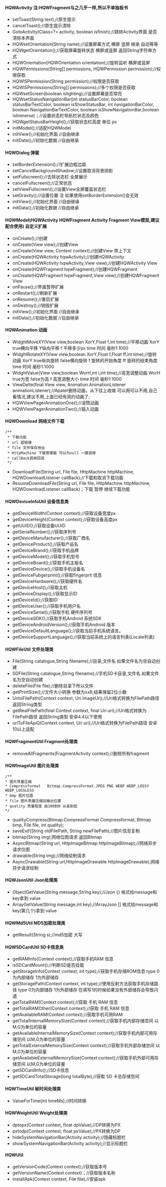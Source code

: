 

#### HQWActivity  注:HQWFragment与之几乎一样,所以不单独板书
- setToast(String text);//原生提示
- cancelToast();//原生提示清除
- GotoActivity(Class<?> activity, boolean isfinish);//跳转Activity界面 是否清除本界面
- HQWsetOrientation(String name);//设置屏幕方式 横屏 竖屏 继承 自动等等
- HQWgetOrientation();//获取屏幕旋转状态 横屏或竖屏 返回String字符串方式
- HQWOrientation(HQWOrientation orientation);//旋转监听 横屏或竖屏
- HQWPermissions(String[] permissions, HQWPermission permission);//权限获取
- HQWISPermission(String permission);//权限是否获取
- HQWISPermissions(String[] permissions);//多个权限是否获取
- HQWsetScreen(boolean islighting);//设置屏幕是否常亮
- HQWsetStatusNavigationBar(int statusBarColor, boolean statusBarTextColor, boolean isShowStatusBar, int navigationBarColor, boolean NavigationBarTextColor, boolean isShowNavigationBar,boolean isImmerse)；//设置状态栏导航栏状态及颜色
- HQWgetStatusBarHeight();//获取状态栏高度 单位 px
- initModel();//适配HQWModel
- initView();//初始化界面 //自由继承
- initData();//初始化数据 //自由继承


#### HQWDialog 弹窗
- setBorderExtension();//扩展边框边距
- setCancelBackgroundShadow;//设置取消背景阴影
- setFullscreen();//去除状态栏 全屏展示
- cancelFullscreen();//正常状态
- setViewFullscreen();//设置View全屏覆盖状态栏
- setGravity();//设置位置 注 如果使用setBorderExtension()会无效
- initView();//初始化界面 //自由继承
- initData();//初始化数据 //自由继承

#### HQWModel(HQWActivity HQWFragment Activity Fragment View模型,建议配合使用) 自定义扩展
- onCreate();//创建
- onCreate(View view);//创建View
- onCreate(View view, Context context);//创建View 带上下文
- onCreate(HQWActivity hqwActivity);//创建HQWActivity
- onCreate(HQWActivity hqwActivity,View view);//创建HQWActivity View
- onCreate(HQWFragment hqwFragment);//创建HQWFragment
- onCreate(HQWFragment hqwFragment,View view);//创建HQWFragment View
- onPause();//界面暂停扩展
- onRestart();//刷新扩展
- onResume();//重启扩展
- onDestroy();//销毁扩展
- initView();//初始化界面 //自由继承
- initData();//初始化数据 //自由继承

#### HQWAnimation 动画
- WidghtMoveXY(View view,boolean XorY,Float f,int time);//平移动画 XorY true横向平移 Y纵向平移 f 平移多少px time 时间 毫秒1:1000
- WidghtRotateXY(View view,boolean XorY,Float f,Float ff,int time);//旋转动画 XorY true纵向旋转 false横向旋转 f 旋转的开始角度 ff 旋转的结束角度 time 时间 毫秒1:1000
- WidghtValue(View view,boolean WorH,int i,int time);//高宽调整动画 WorH true为宽 false为高 f 高宽调整大小 time 时间 毫秒1:1000
- ViewDelte(final View view, Animation.AnimationListener animationListener);//Apater删除动画，从下往上收缩 可以用可以不用,自己看情况,建议不用,上面已经有简约动画了;
- HQWViewPagerAnimationOne();//滚筒动画
- HQWViewPagerAnimationTwo();//插入动画

#### HQWDownload 网络文件下载
    /**
     * 下载功能
     * url 超链接
     * file 文件保存地址
     * HttpMachine 下载管理器 可以为null 一键调用
     * callBack调用回调
     */
- DownloadFile(String url, File file, HttpMachine httpMachine, HQWDownloadListener callBack);//下载和取消下载功能
- ResumeDownloadFile(String url, File file, HttpMachine httpMachine, HQWDownloadListener callBack)；下载 暂停 继续下载功能

#### HQWDeviceInfoUtil 设备信息类
- getDeviceWidth(Context context);//获取设备宽度px
- getDeviceHeight(Context context);//获取设备高度px
- getUUID();//获取设备UUID
- getSerialNumber();//获取序列号
- getDeviceManufacturer();//获取厂商名
- getDeviceProduct();//获取产品名
- getDeviceBrand();//获取手机品牌
- getDeviceModel();//获取手机型号
- getDeviceBoard();//获取手机主板名
- getDeviceDevice();//获取手机设备名
- getDeviceFubgerprint();//获取fingerprit 信息
- getDeviceHardware();//获取硬件名
- getDeviceHost();//获取主机
- getDeviceDisplay();//获取显示ID
- getDeviceId();//获取ID
- getDeviceUser();//获取手机用户名
- getDeviceSerial();//获取手机 硬件序列号
- getDeviceSDK();//获取手机Android 系统SDK
- getDeviceAndroidVersion();//获取手机Android 版本
- getDeviceDefaultLanguage();//获取当前手机系统语言。
- getDeviceSupportLanguage();//获取当前系统上的语言列表(Locale列表)

#### HQWFileUtil 文件处理类
- File(String catalogue,String filename);//目录,文件名 如果文件名为空自动创建
- SDFile(String catalogue,String filename);//手机SD卡目录,文件名 如果文件名为空自动创建
- deleteFile(File file);//删除目录下所以文件
- getPrintSize();//文件大小转换 参数为xxB,结果保留2位小数
- UritoFilePath(Context context, Uri imageUri);//Uri格式转换为FilePath路径 返回String类型
- getRealFilePath(final Context context, final Uri uri);//Uri格式转换为FilePath路径 返回String类型 安卓4.4以下使用
- uriToFileApiQ(Context context, Uri uri);//Uri格式转换为FilePath路径 安卓10以上适配

#### HQWFragmentUtil Fragment处理类
- removeAllFragments(FragmentActivity context);//删除所有fragment

#### HQWImageUtil 图片处理类
    /**
    * 图片质量压缩
    * Compressformat   Bitmap.CompressFormat.JPEG PNG WEBP WEBP_LOSSY WEBP_LOSSLESS
    * bmp 图片位图
    * file 图片质量压缩后输出位置
    * quality 质量程度 由100到0 从高到低
    */
- qualityCompress(Bitmap.CompressFormat Compressformat, Bitmap bmp, File file, int quality);
- saveExif(String oldFilePath, String newFilePath);//图片信息复制
- bitmap(String img);网络位图请求 返回Bitmap
- AsyncBitmap(String url, HttpImageBitmap httpImageBitmap);//网络异步请求位图
- drawable(String img);//网络绘制请求
- AsyncDrawable(String url,HttpImageDrawable httpImageDrawable);网络异步请求绘制

#### HQWJsonUtil Json处理类
- ObjectGetValue(String message,String key);//Json {} 格式给message和key拿到 value
- ArrayGetValue(String message,int key);//ArrayJson [] 格式给message和key(第几个)拿到 value

#### HQWMd5Util MD5加密处理类
- getResult(String s);//md5加密 大写

#### HQWSDCardUtil SD卡信息类
- getRAMInfo(Context context);//获取手机RAM 信息
- isSDCardMount();//判断SD是否挂载
- getStorageInfo(Context context, int type);//获取手机存储ROM信息 type 0为内部储存 1为外部储存
- getStoragePath(Context context, int type);//使用反射方法获取手机存储路径 type 0为内部储存 1为外部储存 在填写1的时候如果没有外部储存会导致闪退
- getTotalRAM(Context context);//获取 手机 RAM 信息
- getTotalRAMOther(Context context);//获取 手机 RAM 信息
- getAvailableRAM(Context context);//获取手机可用RAM
- getTotalInternalMemorySize(Context context);//获取手机内部存储空间 以M,G为单位的容量
- getAvailableInternalMemorySize(Context context);//获取手机内部可用存储空间 以M,G为单位的容量
- getTotalExternalMemorySize(Context context);//获取手机外部存储空间 以M,G为单位的容量
- getAvailableExternalMemorySize(Context context);//获取手机外部可用存储空间 以M,G为单位的容量
- getSDCardInfo();//SD卡信息
- getSDCardTotalStorage(long totalByte);//获取 SD 卡总存储空间

#### HQWTimeUtil 帧时间处理类
- ValueForTime(int timeMs);//时间转换

#### HQWWeightUtil Weight处理类
- dptopx(Context context, float dpValue);//DP转换为PX
- pxtodp(Context context, float pxValue);//PX转换为DP
- hideSystemNavigationBar(Activity activity);//隐藏标题栏
- showSystemNavigationBar(Activity activity);//显示标题栏

#### HQWUtil  
- getVersionCode(Context context);//获取版本号
- getVersionName(Context context)；//获取版本名称
- InstallApk(Context context, File file);//安装apk

